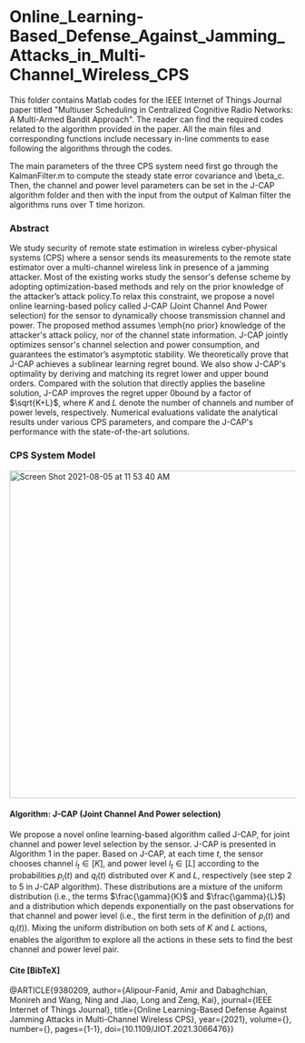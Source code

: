 # Online_Learning-Based_Defense_Against_Jamming_Attacks_in_Multi-Channel_Wireless_CPS

This folder contains Matlab codes for the IEEE Internet of Things Journal paper titled "Multiuser Scheduling in Centralized Cognitive Radio Networks: A Multi-Armed Bandit Approach". The reader can find the required codes related to the algorithm provided in the paper. All the main files and corresponding functions include necessary in-line comments to ease following the algorithms through the codes.

The main parameters of the three CPS system need first go through the KalmanFilter.m to compute the steady state error covariance and \beta_c. Then, the channel and power level parameters can be set in the J-CAP algorithm folder and then with the input from the output of Kalman filter the algorithms runs over T time horizon. 

### Abstract 

We study security of  remote state estimation in wireless cyber-physical systems (CPS) where a sensor sends its measurements to the remote state estimator over a multi-channel wireless link in presence of a jamming attacker. Most of the existing works study the sensor's defense scheme by adopting optimization-based methods and rely on the prior knowledge of the attacker’s attack policy.To relax this constraint, we propose a novel online learning-based policy called J-CAP (Joint Channel And Power selection) for the sensor to dynamically choose transmission channel and power. The proposed method assumes \emph{no prior} knowledge of the attacker's attack policy, nor of the channel state information. J-CAP jointly optimizes sensor's channel selection and power consumption, and guarantees the estimator’s asymptotic stability. We theoretically prove that J-CAP achieves a sublinear learning regret bound. We also show J-CAP's optimality by deriving and matching its regret lower and upper bound orders. Compared with the solution that directly applies the baseline solution, J-CAP improves the regret upper 0bound by a factor of $\sqrt{K+L}$, where $K$ and $L$ denote the number of channels and number of power levels, respectively. Numerical evaluations validate the analytical results under various CPS parameters, and compare the J-CAP's performance with the state-of-the-art solutions.


### CPS System Model 

<img width="576" alt="Screen Shot 2021-08-05 at 11 53 40 AM" src="https://user-images.githubusercontent.com/75192031/128381670-b333c850-feae-4896-b632-0220b3d161b2.png">

#### Algorithm: J-CAP (Joint Channel  And  Power  selection)

We propose a novel online learning-based algorithm called J-CAP, for joint channel and power level selection by the sensor. J-CAP is presented in Algorithm 1 in the paper. Based on J-CAP, at each time $t$, the sensor chooses channel $i_t\in[K]$, and power level $l_t\in[L]$ according to the probabilities $p_i(t)$ and $q_l(t)$ distributed over $K$ and $L$, respectively (see step 2 to 5 in J-CAP algorithm). These distributions are a mixture of the uniform distribution (i.e., the terms $\frac{\gamma}{K}$ and $\frac{\gamma}{L}$) and a distribution which depends exponentially on the past observations for that channel and power level (i.e., the first term in the definition of $p_i(t)$ and $q_l(t)$). Mixing the uniform distribution on both sets of $K$ and $L$ actions, enables the algorithm to explore all the actions in these sets to find the best channel and power level pair. 

#### Cite [BibTeX]

@ARTICLE{9380209,
  author={Alipour-Fanid, Amir and Dabaghchian, Monireh and Wang, Ning and Jiao, Long and Zeng, Kai},
  journal={IEEE Internet of Things Journal}, 
  title={Online Learning-Based Defense Against Jamming Attacks in Multi-Channel Wireless CPS}, 
  year={2021},
  volume={},
  number={},
  pages={1-1},
  doi={10.1109/JIOT.2021.3066476}}
